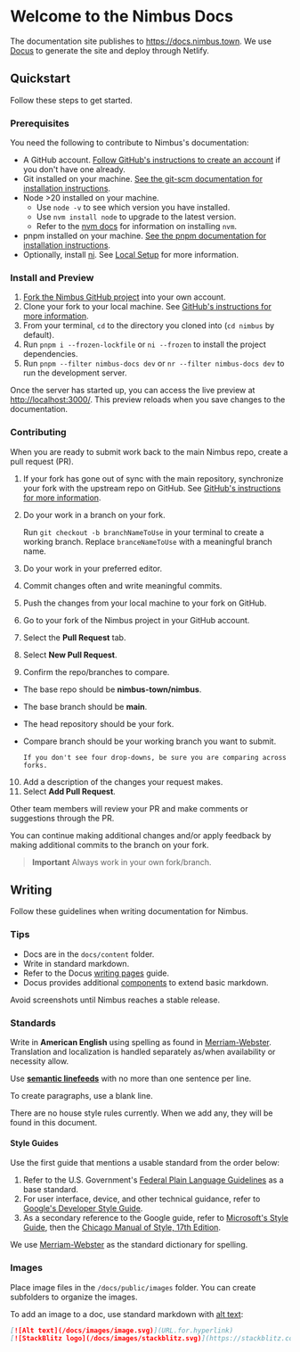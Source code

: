 # Welcome to the Nimbus Docs

The documentation site publishes to <https://docs.nimbus.town>. We use [Docus](https://docus.dev) to generate the site and deploy through Netlify.

## Quickstart

Follow these steps to get started.

### Prerequisites

You need the following to contribute to Nimbus's documentation:

- A GitHub account. [Follow GitHub's instructions to create an account](https://docs.github.com/en/get-started/start-your-journey/creating-an-account-on-github) if you don't have one already.
- Git installed on your machine. [See the git-scm documentation for installation instructions](https://git-scm.com/downloads).
- Node >20 installed on your machine.
  - Use `node -v` to see which version you have installed.
  - Use `nvm install node` to upgrade to the latest version.
  - Refer to the [nvm docs](https://github.com/nvm-sh/nvm#installing-and-updating) for information on installing `nvm`.
- pnpm installed on your machine. [See the pnpm documentation for installation instructions](https://pnpm.io/installation).
- Optionally, install [ni](https://github.com/antfu/ni#ni). See [Local Setup](../README.md#local-setup) for more information.

### Install and Preview

1. [Fork the Nimbus GitHub project](https://github.com/nimbus-town/nimbus/fork) into your own account.
2. Clone your fork to your local machine. See [GitHub's instructions for more information](https://docs.github.com/en/pull-requests/collaborating-with-pull-requests/working-with-forks/fork-a-repo#cloning-your-forked-repository).
3. From your terminal, `cd` to the directory you cloned into (`cd nimbus` by default).
4. Run `pnpm i --frozen-lockfile` or `ni --frozen` to install the project dependencies.
5. Run `pnpm --filter nimbus-docs dev` or `nr --filter nimbus-docs dev` to run the development server.

Once the server has started up, you can access the live preview at <http://localhost:3000/>. This preview reloads when you save changes to the documentation.

### Contributing

When you are ready to submit work back to the main Nimbus repo, create a pull request (PR).

1. If your fork has gone out of sync with the main repository, synchronize your fork with the upstream repo on GitHub. See [GitHub's instructions for more information](https://docs.github.com/en/pull-requests/collaborating-with-pull-requests/working-with-forks/syncing-a-fork).
2. Do your work in a branch on your fork.

      Run `git checkout -b branchNameToUse` in your terminal to create a working branch. Replace `branceNameToUse` with a meaningful branch name.
3. Do your work in your preferred editor.
4. Commit changes often and write meaningful commits.
5. Push the changes from your local machine to your fork on GitHub.
6. Go to your fork of the Nimbus project in your GitHub account.
7. Select the **Pull Request** tab.
8. Select **New Pull Request**.
9. Confirm the repo/branches to compare.

- The base repo should be **nimbus-town/nimbus**.
- The base branch should be **main**.
- The head repository should be your fork.
- Compare branch should be your working branch you want to submit.

      If you don't see four drop-downs, be sure you are comparing across forks.

10. Add a description of the changes your request makes.
11. Select **Add Pull Request**.

Other team members will review your PR and make comments or suggestions through the PR.

You can continue making additional changes and/or apply feedback by making additional commits to the branch on your fork.

> **Important** Always work in your own fork/branch.

## Writing

Follow these guidelines when writing documentation for Nimbus.

### Tips

- Docs are in the `docs/content` folder.
- Write in standard markdown.
- Refer to the Docus [writing pages](https://docus.dev/introduction/writing-pages) guide.
- Docus provides additional [components](https://docus.dev/api/components) to extend basic markdown.

Avoid screenshots until Nimbus reaches a stable release.

### Standards

Write in **American English** using spelling as found in [Merriam-Webster](https://www.merriam-webster.com). Translation and localization is handled separately as/when availability or necessity allow.

Use [**semantic linefeeds**](https://rhodesmill.org/brandon/2012/one-sentence-per-line/) with no more than one sentence per line.

To create paragraphs, use a blank line.

There are no house style rules currently. When we add any, they will be found in this document.

#### Style Guides

Use the first guide that mentions a usable standard from the order below:

1. Refer to the U.S. Government's [Federal Plain Language Guidelines](https://www.plainlanguage.gov/guidelines/) as a base standard.
2. For user interface, device, and other technical guidance, refer to [Google's Developer Style Guide](https://developers.google.com/style).
3. As a secondary reference to the Google guide, refer to [Microsoft's Style Guide](https://docs.microsoft.com/style-guide/welcome/), then the [Chicago Manual of Style, 17th Edition](https://www.chicagomanualofstyle.org/home.html).

We use [Merriam-Webster](https://www.merriam-webster.com/) as the standard dictionary for spelling.

### Images

Place image files in the `/docs/public/images` folder. You can create subfolders to organize the images.

To add an image to a doc, use standard markdown with [alt text](https://accessibility.huit.harvard.edu/describe-content-images):

```md
[![Alt text](/docs/images/image.svg)](URL.for.hyperlink)
[![StackBlitz logo](/docs/images/stackblitz.svg)](https://stackblitz.com/)
```
